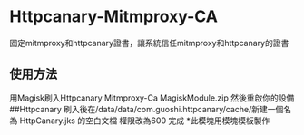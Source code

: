 # Httpcanary-Mitmproxy-CA
固定mitmproxy和httpcanary證書，讓系統信任mitmproxy和httpcanary的證書
## 使用方法
用Magisk刷入Httpcanary Mitmproxy-Ca MagiskModule.zip 然後重啟你的設備
##Httpcanary
刷入後在/data/data/com.guoshi.httpcanary/cache/新建一個名為 HttpCanary.jks 的空白文檔 權限改為600 完成
*此模塊用模塊模板製作
